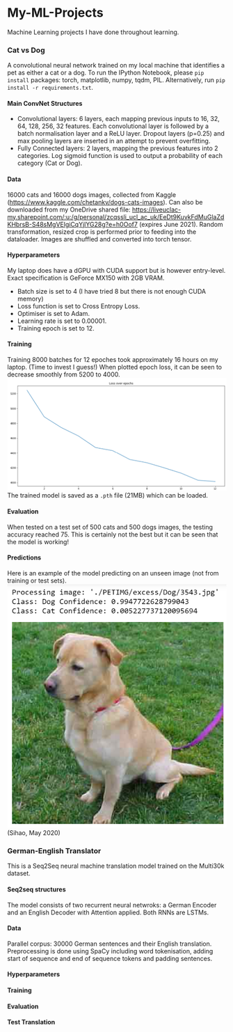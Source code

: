 # My-ML-Projects
Machine Learning projects I have done throughout learning.

### Cat vs Dog
A convolutional neural network trained on my local machine that identifies a pet as either a cat or a dog.
To run the IPython Notebook, please ```pip install``` packages: torch, matplotlib, numpy, tqdm, PIL. Alternatively, run ```pip install -r requirements.txt```.
#### Main ConvNet Structures
- Convolutional layers: 6 layers, each mapping previous inputs to 16, 32, 64, 128, 256, 32 features. Each convolutional layer is followed by a batch normalisation layer and a ReLU layer. Dropout layers (p=0.25) and max pooling layers are inserted in an attempt to prevent overfitting.
- Fully Connected layers: 2 layers, mapping the previous features into 2 categories. Log sigmoid function is used to output a probability of each category (Cat or Dog).
#### Data
16000 cats and 16000 dogs images, collected from Kaggle (https://www.kaggle.com/chetankv/dogs-cats-images). Can also be downloaded from my OneDrive shared file: https://liveuclac-my.sharepoint.com/:u:/g/personal/zcqssli_ucl_ac_uk/EeDt9KuvkFdMuGlaZdKHbrsB-S48sMgVElgiCqYjlYG28g?e=h0Oof7 (expires June 2021).
Random transformation, resized crop is performed prior to feeding into the dataloader. Images are shuffled and converted into torch tensor.
#### Hyperparameters
My laptop does have a dGPU with CUDA support but is however entry-level. Exact specification is GeForce MX150 with 2GB VRAM.
- Batch size is set to 4 (I have tried 8 but there is not enough CUDA memory)
- Loss function is set to Cross Entropy Loss.
- Optimiser is set to Adam.
- Learning rate is set to 0.00001.
- Training epoch is set to 12.
#### Training
Training 8000 batches for 12 epoches took approximately 16 hours on my laptop. (Time to invest I guess!)
When plotted epoch loss, it can be seen to decrease smoothly from 5200 to 4000.
![Epoch_Loss](/images/loss_over_epochs_cat_v_dog.png)
The trained model is saved as a ```.pth``` file (21MB) which can be loaded.
#### Evaluation
When tested on a test set of 500 cats and 500 dogs images, the testing accuracy reached 75. This is certainly not the best but it can be seen that the model is working!
#### Predictions
Here is an example of the model predicting on an unseen image (not from training or test sets).
![Prediction_Example](/images/prediction_examples_cat_v_dog.png)
(Sihao, May 2020)


### German-English Translator
This is a Seq2Seq neural machine translation model trained on the Multi30k dataset. 
#### Seq2seq structures
The model consists of two recurrent neural netwroks: a German Encoder and an English Decoder with Attention applied. Both RNNs are LSTMs.
#### Data
Parallel corpus: 30000 German sentences and their English translation. Preprocessing is done using SpaCy including word tokenisation, adding start of sequence and end of sequence tokens and padding sentences.
#### Hyperparameters
#### Training
#### Evaluation
#### Test Translation
